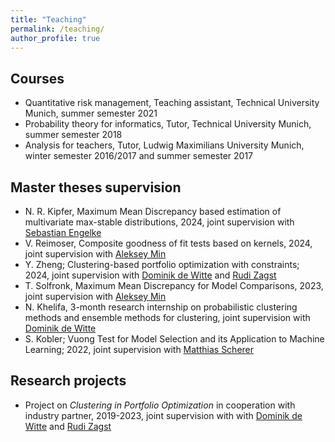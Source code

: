 ```yaml
---
title: "Teaching"
permalink: /teaching/
author_profile: true
---
```

<!--- layout: archive --->

## Courses

+ Quantitative risk management, Teaching assistant, Technical University Munich, summer semester 2021
+ Probability theory for informatics, Tutor, Technical University Munich, summer semester 2018
+ Analysis for teachers, Tutor, Ludwig Maximilians University Munich, winter semester 2016/2017 and summer semester 2017

## Master theses supervision

+ N. R. Kipfer, Maximum Mean Discrepancy based estimation of multivariate max-stable distributions, 2024, joint supervision with [Sebastian Engelke](http://www.sengelke.com/)
+ V. Reimoser, Composite goodness of fit tests based on kernels, 2024, joint supervision with [Aleksey Min](https://www.math.cit.tum.de/mathfinance/personen/professorinnen-und-professoren/aleksey-min/)
+ Y. Zheng; Clustering-based portfolio optimization with constraints; 2024, joint supervision with [Dominik de Witte](https://www.math.cit.tum.de/mathfinance/personen/doktorandeninnen-und-postdocs/dominik-de-witte/) and [Rudi Zagst](https://www.math.cit.tum.de/mathfinance/personen/professorinnen-und-professoren/rudi-zagst/)
+ T. Solfronk, Maximum Mean Discrepancy for Model Comparisons, 2023, joint supervision with [Aleksey Min](https://www.math.cit.tum.de/mathfinance/personen/professorinnen-und-professoren/aleksey-min/)
+ N. Khelifa, 3-month research internship on probabilistic clustering methods and ensemble methods for clustering, joint supervision with [Dominik de Witte](https://www.math.cit.tum.de/mathfinance/personen/doktorandeninnen-und-postdocs/dominik-de-witte/)
+ S. Kobler; Vuong Test for Model Selection and its Application to Machine Learning; 2022, joint supervision with [Matthias Scherer](https://www.math.cit.tum.de/mathfinance/personen/professorinnen-und-professoren/matthias-scherer/)  


## Research projects
+ Project on *Clustering in Portfolio Optimization* in cooperation with industry partner, 2019-2023, joint supervision with with [Dominik de Witte](https://www.math.cit.tum.de/mathfinance/personen/doktorandeninnen-und-postdocs/dominik-de-witte/) and [Rudi Zagst](https://www.math.cit.tum.de/mathfinance/personen/professorinnen-und-professoren/rudi-zagst/)

<!--- {% if author.googlescholar %} --->
<!---   You can also find my articles on <u><a href="{{author.googlescholar}}">my Google Scholar profile</a>.</u>--->
<!--- {% endif %}--->

<!--- {% include base_path %}--->

<!--- {% for post in site.publications reversed %}--->
<!---   {% include archive-single.html %}--->
<!--- {% endfor %}--->
